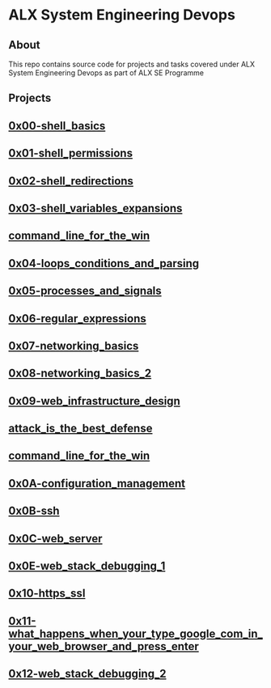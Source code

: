 # ALX System Engineering Devops

## About

This repo contains source code for projects and tasks covered under ALX System Engineering Devops as part of ALX SE Programme

## Projects

## [0x00-shell_basics](https://github.com/j88moja-code/alx-system_engineering-devops/tree/main/0x00-shell_basics)

## [0x01-shell_permissions](https://github.com/j88moja-code/alx-system_engineering-devops/tree/main/0x01-shell_permissions)

## [0x02-shell_redirections](https://github.com/j88moja-code/alx-system_engineering-devops/tree/main/0x02-shell_redirections)

## [0x03-shell_variables_expansions](https://github.com/j88moja-code/alx-system_engineering-devops/tree/main/0x03-shell_variables_expansions)

## [command_line_for_the_win](https://github.com/j88moja-code/alx-system_engineering-devops/tree/main/command_line_for_the_win)

## [0x04-loops_conditions_and_parsing](https://github.com/j88moja-code/alx-system_engineering-devops/tree/main/0x04-loops_conditions_and_parsing)

## [0x05-processes_and_signals](https://github.com/j88moja-code/alx-system_engineering-devops/tree/main/0x05-processes_and_signals)

## [0x06-regular_expressions](https://github.com/j88moja-code/alx-system_engineering-devops/tree/main/0x06-regular_expressions)

## [0x07-networking_basics](https://github.com/j88moja-code/alx-system_engineering-devops/tree/main/0x07-networking_basics)

## [0x08-networking_basics_2](https://github.com/j88moja-code/alx-system_engineering-devops/tree/main/0x08-networking_basics_2)

## [0x09-web_infrastructure_design](https://github.com/j88moja-code/alx-system_engineering-devops/tree/main/0x09-web_infrastructure_design)

## [attack_is_the_best_defense]()

## [command_line_for_the_win](https://github.com/j88moja-code/alx-system_engineering-devops/tree/main/command_line_for_the_win)

## [0x0A-configuration_management](https://github.com/j88moja-code/alx-system_engineering-devops/tree/main/0x0A-configuration_management)

## [0x0B-ssh](https://github.com/j88moja-code/alx-system_engineering-devops/tree/main/0x0B-ssh)

## [0x0C-web_server](https://github.com/j88moja-code/alx-system_engineering-devops/tree/main/0x0C-web_server)

## [0x0E-web_stack_debugging_1](https://github.com/j88moja-code/alx-system_engineering-devops/tree/main/0x0E-web_stack_debugging_1)

## [0x10-https_ssl](https://github.com/j88moja-code/alx-system_engineering-devops/tree/main/0x10-https_ssl)

## [0x11-what_happens_when_your_type_google_com_in_your_web_browser_and_press_enter](https://github.com/j88moja-code/alx-system_engineering-devops/tree/main/0x11-what_happens_when_your_type_google_com_in_your_browser_and_press_enter)

## [0x12-web_stack_debugging_2]()
